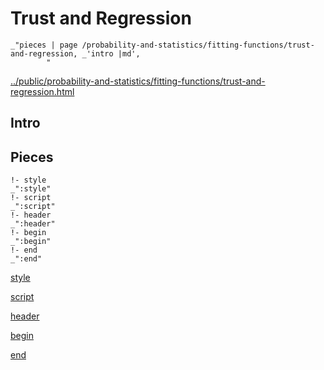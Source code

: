# Trust and Regression

    _"pieces | page /probability-and-statistics/fitting-functions/trust-and-regression, _'intro |md',
            "

[../public/probability-and-statistics/fitting-functions/trust-and-regression.html](# "save:")


## Intro

## Pieces

    !- style
    _":style"
    !- script
    _":script"
    !- header
    _":header"
    !- begin
    _":begin"
    !- end
    _":end"

[style]() 

[script]()

[header]()

[begin]()

[end]()

